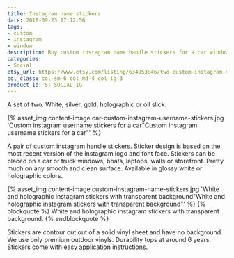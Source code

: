 ```yaml
---
title: Instagram name stickers
date: 2018-09-23 17:12:56
tags:
- custom
- instagram
- window
description: Buy custom instagram name handle stickers for a car window. Stickers made of glossy ORACAL or holographic vinyls.
categories:
- Social
etsy_url: https://www.etsy.com/listing/634953846/two-custom-instagram-name-handle-vinyl
col_class: col-sm-6 col-md-4 col-lg-3
product_id: ST_SOCIAL_IG
---
```


A set of two. White, silver, gold, holographic or oil slick.

<!-- more -->
{% asset_img content-image car-custom-instagram-username-stickers.jpg 'Custom instagram username stickers for a car"Custom instagram username stickers for a car"' %}

A pair of custom instagram handle stickers. Sticker design is based on the most recent version of the instagram logo and font face. Stickers can be placed on a car or truck windows, boats, laptops, walls or storefront. Pretty much on any smooth and clean surface. Available in glossy white or holographic colors.

{% asset_img content-image custom-instagram-name-stickers.jpg 'White and holographic instagram stickers with transparent background"White and holographic instagram stickers with transparent background"' %}
{% blockquote %}
White and holographic instagram stickers with transparent background.
{% endblockquote %}

Stickers are contour cut out of a solid vinyl sheet and have no background. We use only premium outdoor vinyls. Durability tops at around 6 years. Stickers come with easy application instructions. 

